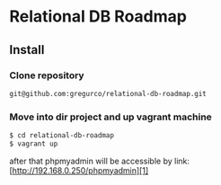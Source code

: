 # Relational DB Roadmap

## Install
### Clone repository
```bash
git@github.com:gregurco/relational-db-roadmap.git
```

### Move into dir project and up vagrant machine
```bash
$ cd relational-db-roadmap
$ vagrant up
```

after that phpmyadmin will be accessible by link: [http://192.168.0.250/phpmyadmin][1]



[1]: http://192.168.0.250/phpmyadmin
